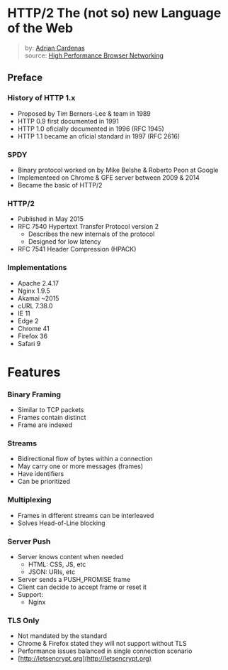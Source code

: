 # HTTP/2 The (not so) new Language of the Web
> by: [Adrian Cardenas][1]  
> source: [High Performance Browser Networking][2]

## Preface

### History of HTTP 1.x

* Proposed by Tim Berners-Lee & team in 1989
* HTTP 0.9 first documented in 1991
* HTTP 1.0 oficially documented in 1996 (RFC 1945)
* HTTP 1.1 became an oficial standard in 1997 (RFC 2616)

### SPDY

* Binary protocol worked on by Mike Belshe & Roberto Peon at Google
* Implementeed on Chrome & GFE server between 2009 & 2014
* Became the basic of HTTP/2

### HTTP/2

* Published in May 2015
* RFC 7540 Hypertext Transfer Protocol version 2
  * Describes the new internals of the protocol
  * Designed for low latency
* RFC 7541 Header Compression (HPACK)

### Implementations

* Apache 2.4.17
* Nginx 1.9.5
* Akamai ~2015
* cURL 7.38.0
* IE 11
* Edge 2
* Chrome 41
* Firefox 36
* Safari 9

# Features

### Binary Framing

* Similar to TCP packets
* Frames contain distinct 
* Frame are indexed

### Streams

* Bidirectional flow of bytes within a connection
* May carry one or more messages (frames)
* Have identifiers
* Can be prioritized

### Multiplexing

* Frames in different streams can be interleaved
* Solves Head-of-Line blocking

### Server Push

* Server knows content when needed
  * HTML: CSS, JS, etc
  * JSON: URIs, etc
* Server sends a PUSH_PROMISE frame
* Client can decide to accept frame or reset it
* Support:
  * Nginx

### TLS Only

* Not mandated by the standard
* Chrome & Firefox stated they will not support without TLS
* Performance issues balanced in single connection scenario
* [http://letsencrypt.org](http://letsencrypt.org)


[1]: https://twitter.com/aramonc
[2]: http://chimera.labs.oreilly.com/books/1230000000545/index.html
